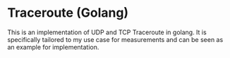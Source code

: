 # Traceroute (Golang)

This is an implementation of UDP and TCP Traceroute in golang. 
It is specifically tailored to my use case for measurements and can be seen as an example for implementation.